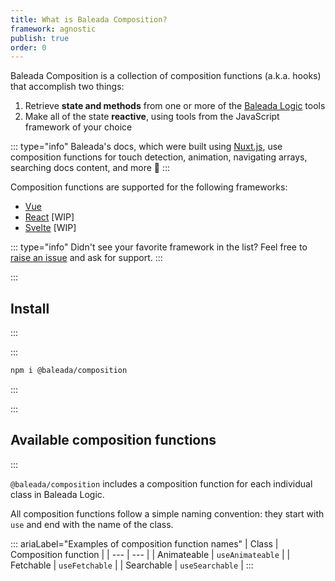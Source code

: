 ```yaml
---
title: What is Baleada Composition?
framework: agnostic
publish: true
order: 0
---
```


Baleada Composition is a collection of composition functions (a.k.a. hooks) that accomplish two things:
1. Retrieve **state and methods** from one or more of the [Baleada Logic](/docs/logic) tools
2. Make all of the state **reactive**, using tools from the JavaScript framework of your choice

::: type="info"
Baleada's docs, which were built using [Nuxt.js](https://nuxtjs.org), use composition functions for touch detection, animation, navigating arrays, searching docs content, and more 🚀
:::

Composition functions are supported for the following frameworks:
- [Vue](https://vuejs.org)
- [React](https://react.org) [WIP]
- [Svelte](https://svelte.dev) [WIP]

::: type="info"
Didn't see your favorite framework in the list? Feel free to [raise an issue](https://gitlab.com/baleada/composition/issues) and ask for support.
:::


:::
## Install
:::

:::
```bash
npm i @baleada/composition
```
:::


:::
## Available composition functions
:::

`@baleada/composition` includes a composition function for each individual class in Baleada Logic.

All composition functions follow a simple naming convention: they start with `use` and end with the name of the class.

::: ariaLabel="Examples of composition function names"
| Class | Composition function |
| --- | --- |
| Animateable | `useAnimateable` |
| Fetchable | `useFetchable` |
| Searchable | `useSearchable` |
:::
